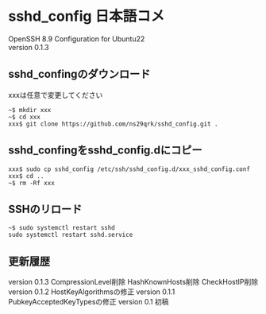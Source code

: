# sshd_config 日本語コメ

OpenSSH 8.9 Configuration for Ubuntu22  
version 0.1.3

## sshd_confingのダウンロード

xxxは任意で変更してください

```Shell
~$ mkdir xxx
~$ cd xxx
xxx$ git clone https://github.com/ns29qrk/sshd_config.git .
```

## sshd_confingをsshd_config.dにコピー

```Shell
xxx$ sudo cp sshd_config /etc/ssh/sshd_config.d/xxx_sshd_config.conf
xxx$ cd ..
~$ rm -Rf xxx
```

## SSHのリロード

```Shell
~$ sudo systemctl restart sshd
sudo systemctl restart sshd.service
```

## 更新履歴
version 0.1.3   CompressionLevel削除
                HashKnownHosts削除
                CheckHostIP削除
version 0.1.2   HostKeyAlgorithmsの修正
version 0.1.1   PubkeyAcceptedKeyTypesの修正
version 0.1 初稿